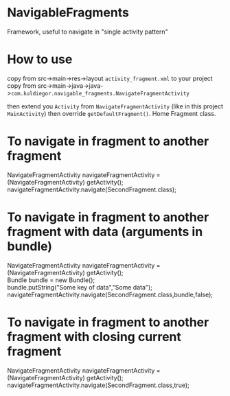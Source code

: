 # NavigableFragments
Framework, useful to navigate in "single activity pattern"

# How to use
copy from src->main->res->layout `activity_fragment.xml` to your project  
copy from src->main->java->java->`com.kuldiegor.navigable_fragments.NavigateFragmentActivity`  

then extend you `Activity` from `NavigateFragmentActivity` (like in this project `MainActivity`)
then override `getDefaultFragment()`. Home Fragment class.

# To navigate in fragment to another fragment
NavigateFragmentActivity navigateFragmentActivity = (NavigateFragmentActivity) getActivity();  
navigateFragmentActivity.navigate(SecondFragment.class);  

# To navigate in fragment to another fragment with data (arguments in bundle)
NavigateFragmentActivity navigateFragmentActivity = (NavigateFragmentActivity) getActivity();  
Bundle bundle = new Bundle();  
bundle.putString("Some key of data","Some data");  
navigateFragmentActivity.navigate(SecondFragment.class,bundle,false);  

# To navigate in fragment to another fragment with closing current fragment
NavigateFragmentActivity navigateFragmentActivity = (NavigateFragmentActivity) getActivity();  
navigateFragmentActivity.navigate(SecondFragment.class,true);  
